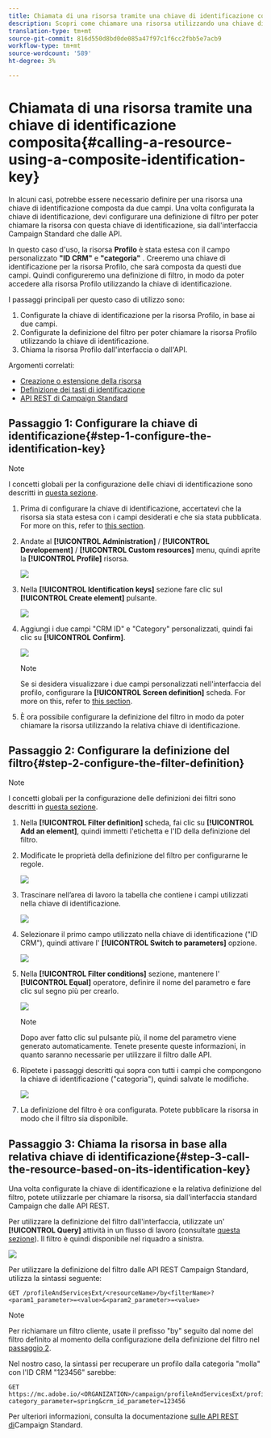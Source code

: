 ```yaml
---
title: Chiamata di una risorsa tramite una chiave di identificazione composita
description: Scopri come chiamare una risorsa utilizzando una chiave di identificazione composita
translation-type: tm+mt
source-git-commit: 816d550d8bd0de085a47f97c1f6cc2fbb5e7acb9
workflow-type: tm+mt
source-wordcount: '589'
ht-degree: 3%

---
```



# Chiamata di una risorsa tramite una chiave di identificazione composita{#calling-a-resource-using-a-composite-identification-key}

In alcuni casi, potrebbe essere necessario definire per una risorsa una chiave di identificazione composta da due campi. Una volta configurata la chiave di identificazione, devi configurare una definizione di filtro per poter chiamare la risorsa con questa chiave di identificazione, sia dall&#39;interfaccia Campaign Standard che dalle API.

In questo caso d&#39;uso, la risorsa **Profilo** è stata estesa con il campo personalizzato **&quot;ID CRM&quot;** e **&quot;categoria&quot;** . Creeremo una chiave di identificazione per la risorsa Profilo, che sarà composta da questi due campi. Quindi configureremo una definizione di filtro, in modo da poter accedere alla risorsa Profilo utilizzando la chiave di identificazione.

I passaggi principali per questo caso di utilizzo sono:

1. Configurate la chiave di identificazione per la risorsa Profilo, in base ai due campi.
1. Configurate la definizione del filtro per poter chiamare la risorsa Profilo utilizzando la chiave di identificazione.
1. Chiama la risorsa Profilo dall&#39;interfaccia o dall&#39;API.

Argomenti correlati:

* [Creazione o estensione della risorsa](../../developing/using/creating-or-extending-the-resource.md)
* [Definizione dei tasti di identificazione](../../developing/using/configuring-the-resource-s-data-structure.md#defining-identification-keys)
* [API REST di Campaign Standard](../../api/using/get-started-apis.md)

## Passaggio 1: Configurare la chiave di identificazione{#step-1-configure-the-identification-key}

>[!NOTE]
> I concetti globali per la configurazione delle chiavi di identificazione sono descritti in [questa sezione](../../developing/using/configuring-the-resource-s-data-structure.md#defining-identification-keys).

1. Prima di configurare la chiave di identificazione, accertatevi che la risorsa sia stata estesa con i campi desiderati e che sia stata pubblicata. For more on this, refer to [this section](../../developing/using/creating-or-extending-the-resource.md).

1. Andate al **[!UICONTROL Administration]** / **[!UICONTROL Developement]** / **[!UICONTROL Custom resources]** menu, quindi aprite la **[!UICONTROL Profile]** risorsa.

   ![](assets/uc_idkey1.png)

1. Nella **[!UICONTROL Identification keys]** sezione fare clic sul **[!UICONTROL Create element]** pulsante.

   ![](assets/uc_idkey2.png)

1. Aggiungi i due campi &quot;CRM ID&quot; e &quot;Category&quot; personalizzati, quindi fai clic su **[!UICONTROL Confirm]**.

   ![](assets/uc_idkey3.png)

   >[!NOTE]
   > Se si desidera visualizzare i due campi personalizzati nell&#39;interfaccia del profilo, configurare la **[!UICONTROL Screen definition]** scheda. For more on this, refer to [this section](../../developing/using/configuring-the-screen-definition.md).

1. È ora possibile configurare la definizione del filtro in modo da poter chiamare la risorsa utilizzando la relativa chiave di identificazione.

## Passaggio 2: Configurare la definizione del filtro{#step-2-configure-the-filter-definition}

>[!NOTE]
> I concetti globali per la configurazione delle definizioni dei filtri sono descritti in [questa sezione](../../developing/using/configuring-filter-definition.md).

1. Nella **[!UICONTROL Filter definition]** scheda, fai clic su **[!UICONTROL Add an element]**, quindi immetti l&#39;etichetta e l&#39;ID della definizione del filtro.

1. Modificate le proprietà della definizione del filtro per configurarne le regole.

   ![](assets/uc_idkey4.png)

1. Trascinare nell’area di lavoro la tabella che contiene i campi utilizzati nella chiave di identificazione.

   ![](assets/uc_idkey5.png)

1. Selezionare il primo campo utilizzato nella chiave di identificazione (&quot;ID CRM&quot;), quindi attivare l&#39; **[!UICONTROL Switch to parameters]** opzione.

   ![](assets/uc_idkey6.png)

1. Nella **[!UICONTROL Filter conditions]** sezione, mantenere l&#39; **[!UICONTROL Equal]** operatore, definire il nome del parametro e fare clic sul segno più per crearlo.

   ![](assets/uc_idkey7.png)

   >[!NOTE]
   > Dopo aver fatto clic sul pulsante più, il nome del parametro viene generato automaticamente. Tenete presente queste informazioni, in quanto saranno necessarie per utilizzare il filtro dalle API.

1. Ripetete i passaggi descritti qui sopra con tutti i campi che compongono la chiave di identificazione (&quot;categoria&quot;), quindi salvate le modifiche.

   ![](assets/uc_idkey8.png)

1. La definizione del filtro è ora configurata. Potete pubblicare la risorsa in modo che il filtro sia disponibile.

## Passaggio 3: Chiama la risorsa in base alla relativa chiave di identificazione{#step-3-call-the-resource-based-on-its-identification-key}

Una volta configurate la chiave di identificazione e la relativa definizione del filtro, potete utilizzarle per chiamare la risorsa, sia dall&#39;interfaccia standard Campaign che dalle API REST.

Per utilizzare la definizione del filtro dall&#39;interfaccia, utilizzate un&#39; **[!UICONTROL Query]** attività in un flusso di lavoro (consultate [questa sezione](../../automating/using/query.md)). Il filtro è quindi disponibile nel riquadro a sinistra.

![](assets/uc_idkey9.png)

Per utilizzare la definizione del filtro dalle API REST Campaign Standard, utilizza la sintassi seguente:

```
GET /profileAndServicesExt/<resourceName>/by<filterName>?<param1_parameter>=<value>&<param2_parameter>=<value>
```

>[!NOTE]
>Per richiamare un filtro cliente, usate il prefisso &quot;by&quot; seguito dal nome del filtro definito al momento della configurazione della definizione del filtro nel [passaggio 2](../../developing/using/uc-calling-resource-id-key.md#step-2-configure-the-filter-definition).

Nel nostro caso, la sintassi per recuperare un profilo dalla categoria &quot;molla&quot; con l&#39;ID CRM &quot;123456&quot; sarebbe:

```
GET https://mc.adobe.io/<ORGANIZATION>/campaign/profileAndServicesExt/profile/byidentification_key?category_parameter=spring&crm_id_parameter=123456
```

Per ulteriori informazioni, consulta la documentazione [sulle API REST di](../../api/using/filtering.md)Campaign Standard.